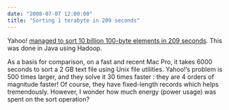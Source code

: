 ```yaml
---
date: "2008-07-07 12:00:00"
title: "Sorting 1 terabyte in 209 seconds"
---
```




Yahoo! [managed to sort 10 billion 100-byte elements in 209 seconds](http://www.dehora.net/journal/2008/07/06/3-12-minutes-to-sort-a-terabyte-hadoops-code-structure/). This was done in Java using Hadoop.

As a basis for comparison, on a fast and recent Mac Pro, it takes 6000 seconds to sort a 2 GB text file using Unix file utilities. Yahoo!&rsquo;s problem is 500 times larger, and they solve it 30 times faster : they are 4 orders of magnitude faster! Of course, they have fixed-length records which helps tremendously.
However, I wonder how much energy (power usage) was spent on the sort operation?
